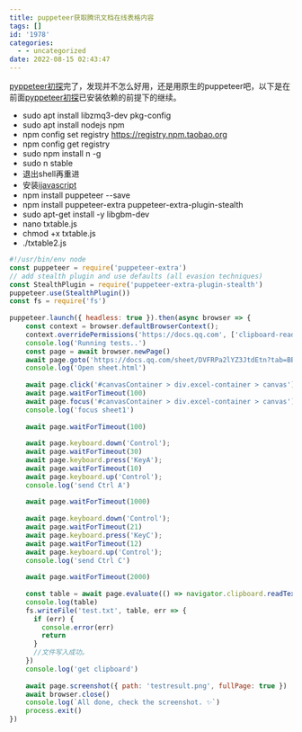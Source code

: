 ```yaml
---
title: puppeteer获取腾讯文档在线表格内容
tags: []
id: '1978'
categories:
  - - uncategorized
date: 2022-08-15 02:43:47
---
```


[pyppeteer初探](https://occdn.limour.top/2246.html)完了，发现并不怎么好用，还是用原生的puppeteer吧，以下是在前面[pyppeteer初探](https://occdn.limour.top/2246.html)已安装依赖的前提下的继续。

*   sudo apt install libzmq3-dev pkg-config
*   sudo apt install nodejs npm
*   npm config set registry https://registry.npm.taobao.org
*   npm config get registry
*   sudo npm install n -g
*   sudo n stable
*   退出shell再重进
*   安装[ijavascript](https://github.com/n-riesco/ijavascript)
*   npm install puppeteer --save
*   npm install puppeteer-extra puppeteer-extra-plugin-stealth
*   sudo apt-get install -y libgbm-dev
*   nano txtable.js
*   chmod +x txtable.js
*   ./txtable2.js

```js
#!/usr/bin/env node
const puppeteer = require('puppeteer-extra')
// add stealth plugin and use defaults (all evasion techniques)
const StealthPlugin = require('puppeteer-extra-plugin-stealth')
puppeteer.use(StealthPlugin())
const fs = require('fs')
 
puppeteer.launch({ headless: true }).then(async browser => {
    const context = browser.defaultBrowserContext();
    context.overridePermissions('https://docs.qq.com', ['clipboard-read'])
    console.log('Running tests..')
    const page = await browser.newPage()
    await page.goto('https://docs.qq.com/sheet/DVFRPa2lYZ3JtdEtn?tab=BB08J2')
    console.log('Open sheet.html')
    
    await page.click('#canvasContainer > div.excel-container > canvas');
    await page.waitForTimeout(100)
    await page.focus('#canvasContainer > div.excel-container > canvas')
    console.log('focus sheet1')
    
    await page.waitForTimeout(100)
    
    await page.keyboard.down('Control');
    await page.waitForTimeout(30)
    await page.keyboard.press('KeyA');
    await page.waitForTimeout(10)
    await page.keyboard.up('Control');
    console.log('send Ctrl A')
    
    await page.waitForTimeout(1000)
    
    await page.keyboard.down('Control');
    await page.waitForTimeout(21)
    await page.keyboard.press('KeyC');
    await page.waitForTimeout(12)
    await page.keyboard.up('Control');
    console.log('send Ctrl C')
    
    await page.waitForTimeout(2000)
    
    const table = await page.evaluate(() => navigator.clipboard.readText())
    console.log(table)
    fs.writeFile('test.txt', table, err => {
      if (err) {
        console.error(err)
        return
      }
      //文件写入成功。
    })
    console.log('get clipboard')
    
    await page.screenshot({ path: 'testresult.png', fullPage: true })
    await browser.close()
    console.log(`All done, check the screenshot. ✨`)
    process.exit()
})
```